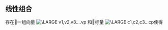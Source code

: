 ## 线性组合

存在一组向量 <img src="https://latex.codecogs.com/png.latex?\dpi{120}&space;\LARGE&space;v1,v2,v3....vp" title="\LARGE v1,v2,v3....vp" /> 和标量 <img src="https://latex.codecogs.com/png.latex?\dpi{120}&space;\LARGE&space;c1,c2,c3...cp" title="\LARGE c1,c2,c3...cp" />使得